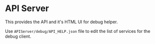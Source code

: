 # API Server
This provides the API and it's HTML UI for debug helper.

Use `APIServer/debug/API_HELP.json` file to edit the list of services for the debug client.

 
